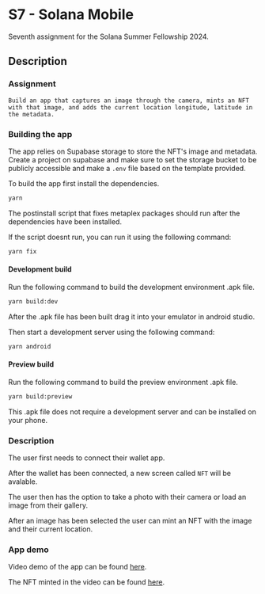 # S7 - Solana Mobile

Seventh assignment for the Solana Summer Fellowship 2024.

## Description

### Assignment

```
Build an app that captures an image through the camera, mints an NFT with that image, and adds the current location longitude, latitude in the metadata.
```

### Building the app

The app relies on Supabase storage to store the NFT's image and metadata. Create a project on supabase and make sure to set the storage bucket to be publicly accessible and make a `.env` file based on the template provided.

To build the app first install the dependencies.

```bash
yarn
```

The postinstall script that fixes metaplex packages should run after the dependencies have been installed.

If the script doesnt run, you can run it using the following command:

```bash
yarn fix
```

#### Development build

Run the following command to build the development environment .apk file.

```bash
yarn build:dev
```

After the .apk file has been built drag it into your emulator in android studio.

Then start a development server using the following command:

```bash
yarn android
```

#### Preview build

Run the following command to build the preview environment .apk file.

```bash
yarn build:preview
```

This .apk file does not require a development server and can be installed on your phone.

### Description

The user first needs to connect their wallet app.

After the wallet has been connected, a new screen called `NFT` will be avalable.

The user then has the option to take a photo with their camera or load an image from their gallery.

After an image has been selected the user can mint an NFT with the image and their current location.

### App demo

Video demo of the app can be found [here](https://jtrledmmznkgtipuxcja.supabase.co/storage/v1/object/public/solana-mobile/videos/e1828a73d2754254b3184e015c5c1d29.mp4).

The NFT minted in the video can be found [here](https://explorer.solana.com/address/CuS2bxaohJeg6b8YgtjD6kYY4HinCXx9pB4XQfQKxbZR/attributes?cluster=devnet).
